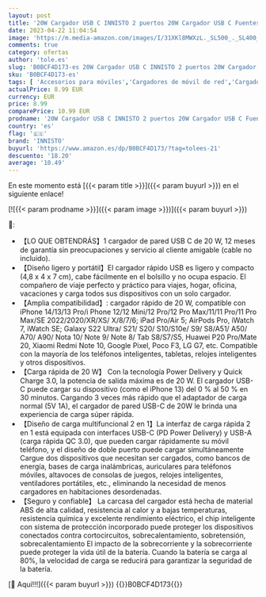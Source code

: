 ```yaml
---
layout: post
title: '20W Cargador USB C INNISTO 2 puertos 20W Cargador USB C Fuentes alimentación USB Cargador rápido  Cargador viaje para iPhone PD 3.0 USB C Compatible con iPhone 14/13/12/11Pro iPad/Air Galaxy S22 Ultra'
date: 2023-04-22 11:04:54
image: 'https://m.media-amazon.com/images/I/31XKl8MWXzL._SL500_._SL400_.jpg'
comments: true
category: ofertas
author: 'tole.es'
slug: 'B0BCF4D173-es 20W Cargador USB C INNISTO 2 puertos 20W Cargador USB C...'
sku: 'B0BCF4D173-es'
tags: [ 'Accesorios para móviles','Cargadores de móvil de red','Cargadores para móviles','Comunicación móvil y accesorios','Electrónica','innisto','iphone','🇪🇸', ]
actualPrice: 8.99 EUR
currency: EUR
price: 8.99
comparePrice: 10.99 EUR
prodname: '20W Cargador USB C INNISTO 2 puertos 20W Cargador USB C Fuentes alimentación USB Cargador rápido  Cargador viaje para iPhone PD 3.0 USB C Compatible con iPhone 14/13/12/11Pro iPad/Air Galaxy S22 Ultra'
country: 'es'
flag: '🇪🇸'
brand: 'INNISTO'
buyurl: 'https://www.amazon.es/dp/B0BCF4D173/?tag=tolees-21'
descuento: '18.20'
average: '10.49'
---
```


En este momento está [{{< param title >}}]({{< param buyurl >}}) en el siguiente enlace!

[![{{< param prodname >}}]({{< param image >}})]({{< param buyurl >}})

🔎:

- 【LO QUE OBTENDRÁS】1 cargador de pared USB C de 20 W, 12 meses de garantía sin preocupaciones y servicio al cliente amigable (cable no incluido).
- 【Diseño ligero y portátil】El cargador rápido USB es ligero y compacto (4,8 x 4 x 7 cm), cabe fácilmente en el bolsillo y no ocupa espacio. El compañero de viaje perfecto y práctico para viajes, hogar, oficina, vacaciones y carga todos sus dispositivos con un solo cargador.
- 【Amplia compatibilidad】: cargador rápido de 20 W, compatible con iPhone 14/13/13 Pro/i Phone 12/12 Mini/12 Pro/12 Pro Max/11/11 Pro/11 Pro Max/SE 2022/2020/XR/XS/ X/8/7/6; iPad Pro/Air 5; AirPods Pro, iWatch 7, iWatch SE; Galaxy S22 Ultra/ S21/ S20/ S10/S10e/ S9/ S8/A51/ A50/ A70/ A90/ Nota 10/ Note 9/ Note 8/ Tab S8/S7/S5, Huawei P20 Pro/Mate 20, Xiaomi Redmi Note 10, Google Pixel, Poco F3, LG G7, etc. Compatible con la mayoría de los teléfonos inteligentes, tabletas, relojes inteligentes y otros dispositivos.
- 【Carga rápida de 20 W】 Con la tecnología Power Delivery y Quick Charge 3.0, la potencia de salida máxima es de 20 W. El cargador USB-C puede cargar su dispositivo (como el iPhone 13) del 0 % al 50 % en 30 minutos. Cargando 3 veces más rápido que el adaptador de carga normal (5V 1A), el cargador de pared USB-C de 20W le brinda una experiencia de carga súper rápida.
- 【Diseño de carga multifuncional 2 en 1】La interfaz de carga rápida 2 en 1 está equipada con interfaces USB-C (PD Power Delivery) y USB-A (carga rápida QC 3.0), que pueden cargar rápidamente su móvil teléfono, y el diseño de doble puerto puede cargar simultáneamente Cargue dos dispositivos que necesitan ser cargados, como bancos de energía, bases de carga inalámbricas, auriculares para teléfonos móviles, altavoces de consolas de juegos, relojes inteligentes, ventiladores portátiles, etc., eliminando la necesidad de menos cargadores en habitaciones desordenadas.
- 【Seguro y confiable】 La carcasa del cargador está hecha de material ABS de alta calidad, resistencia al calor y a bajas temperaturas, resistencia química y excelente rendimiento eléctrico, el chip inteligente con sistema de protección incorporado puede proteger los dispositivos conectados contra cortocircuitos, sobrecalentamiento, sobretensión, sobrecalentamiento El impacto de la sobrecorriente y la sobrecorriente puede proteger la vida útil de la batería. Cuando la batería se carga al 80%, la velocidad de carga se reducirá para garantizar la seguridad de la batería.

[🛒 Aquí!!!]({{< param buyurl >}})
{{<world>}}B0BCF4D173{{</world>}}
